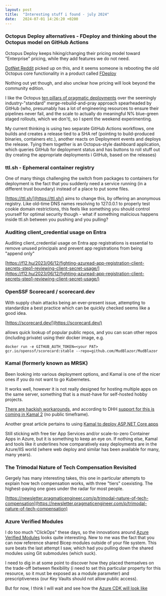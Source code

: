 ```yaml
---
layout: post
title:  "Interesting stuff i found - july 2024"
date:   2024-07-01 14:26:20 +0200
---
```

### Octopus Deploy alternatives - FDeploy and thinking about the Octopus model on GitHub Actions
Octopus Deploy keeps hiking/changing their pricing model toward "Enterprise" pricing, while they add features we do not need.

[DotNet Reddit](https://www.reddit.com/r/dotnet/comments/125otok/octopus_deploy_alternatives/) picked up on this, and it seems someone 
is rebooting the old Octopus core functionality in a product called [FDeploy](https://www.fdeploy.com/)

Nothing out yet though, and also unclear how pricing will look beyond the community edition.

I like the Octopus [ten pillars of pragmatic deployments](https://octopus.com/whitepapers/ten-pillars-of-pragmatic-deployments) over the
seemingly industry-"standard" merge-rebuild-and-pray approach spearheaded by GitHub (who, presumably has a lot of engineering resources to 
ensure their pipelines never fail, and the scale to actually do meaningful N% blue-green staged rollouts, which we don't), so I spent the weekend experimenting.

My current thinking is using two separate GitHub Actions workflows, one builds and creates a release tied to a SHA ref (pointing to build-produced binaries, containers etc.), another reacts on Deployment
events and deploys the release. Tying them together is an Octopus-style dashboard application, which queries GitHub for deployment status and has 
buttons to roll stuff out (by creating the appropriate deployments i GitHub, based on the releases)

### ttl.sh - Ephemeral container registry
One of many things challenging the switch from packages to containers for deployment is the fact that you suddenly need a service running (in a different trust boundary) instead of a place to put some files.

[https://ttl.sh/](https://ttl.sh/) aims to change this, by offering an anonymous registry. Like old-time DNS names resolving to 127.0.0.1 to properly test cookie domain restrictions, this feels like something you should control yourself for optimal security though - what if something malicious happens inside ttl.sh between you pushing and you pulling?

### Auditing client_credential usage on Entra
Auditing client_credential usage on Entra app registrations is essential to remove unused principals and prevent app registrations from being "append only"

[https://f12.hu/2023/06/12/fighting-azuread-app-registration-client-secrets-step1-reviewing-client-secret-usage/](https://f12.hu/2023/06/12/fighting-azuread-app-registration-client-secrets-step1-reviewing-client-secret-usage/)

### OpenSSF Scorecard / scorecard.dev
With supply chain attacks being an ever-present issue, attempting to standardize a best practice which can be quickly checked seems like a good idea.

[https://scorecard.dev/](https://scorecard.dev/)

allows quick lookup of popular public repos, and you can scan other repos (including private) using their docker image, e.g.

`docker run -e GITHUB_AUTH_TOKEN=<your PAT> gcr.io/openssf/scorecard:stable --repo=github.com/MudBlazor/MudBlazor`

### Kamal (formerly known as MRSK)
Been looking into various deployment options, and Kamal is one of the nicer ones if you do not want to go Kubernetes.

It works well, however it is not really designed for hosting multiple apps on the same server, something that is a must-have for self-hosted hobby projects.

[There are hackish workarounds](https://github.com/basecamp/kamal/discussions/257), and according to DHH [support for this is coming in Kamal 2](https://twitter.com/dhh/status/1766151697817313628) (no public timeframe).

Another great article pertains to using [Kamal to deploy ASP.NET Core apps](https://chekkan.com/2024/05/24/kamal-deploy-asp-net-core-website.html)

Still sticking with free tier App Services and/or scale-to-zero Container Apps in Azure, but it is something to keep an eye on. If nothing else, Kamal and tools like it underlines how comparatively easy deployments are in the Azure/IIS world 
(where web deploy and similar has been available for many, many years).

### The Trimodal Nature of Tech Compensation Revisited
Gergely has many interesting takes, this one in particular attempts to explain how tech compensation works, with three "tiers" coexisting. The highest-paying one goes under the radar for most people. 

[https://newsletter.pragmaticengineer.com/p/trimodal-nature-of-tech-compensation](https://newsletter.pragmaticengineer.com/p/trimodal-nature-of-tech-compensation)

### Azure Verified Modules
I do too much "ClickOps" these days, so the innovations around [Azure Verified Modules](https://azure.github.io/Azure-Verified-Modules/concepts/what-why-how/) looks quite interesting. New to me was the fact that you can now 
reference shared Bicep modules outside of your file system. This sure beats the last attempt I saw, which had you pulling down the shared modules using Git submodules (which suck). 

I need to dig in at some point to discover how they placed themselves on the trade-off between flexibility (i need to set this particular property for this resource, so it must be exposed as a module parameter) and prescriptiveness 
(our Key Vaults should not allow public access).

But for now, I think I will wait and see how the [Azure CDK will look like](https://x.com/davidfowl/status/1800785055620698587)
